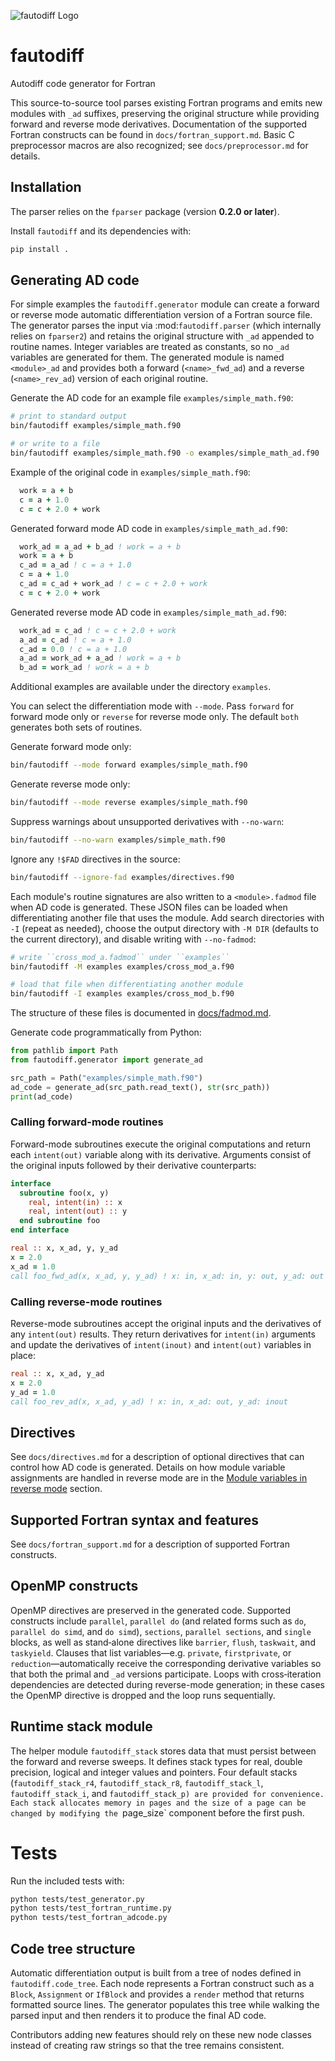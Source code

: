 ![fautodiff Logo](docs/logo.svg)

# fautodiff
Autodiff code generator for Fortran

This source-to-source tool parses existing Fortran programs and emits new modules
with ``_ad`` suffixes, preserving the original structure while providing forward
and reverse mode derivatives. Documentation of the supported Fortran constructs
can be found in ``docs/fortran_support.md``.
Basic C preprocessor macros are also recognized; see ``docs/preprocessor.md`` for
details.

## Installation

The parser relies on the `fparser` package (version **0.2.0 or later**).

Install `fautodiff` and its dependencies with:

```bash
pip install .
```

## Generating AD code

For simple examples the ``fautodiff.generator`` module can create a forward or reverse mode automatic differentiation version of a Fortran source file.
The generator parses the input via :mod:`fautodiff.parser` (which internally relies on ``fparser2``) and retains the original structure with ``_ad`` appended to
routine names.
Integer variables are treated as constants, so no ``_ad`` variables are generated for them.
The generated module is named ``<module>_ad`` and provides both a forward (``<name>_fwd_ad``) and a reverse (``<name>_rev_ad``) version of each original routine.

Generate the AD code for an example file ``examples/simple_math.f90``:
```bash
# print to standard output
bin/fautodiff examples/simple_math.f90

# or write to a file
bin/fautodiff examples/simple_math.f90 -o examples/simple_math_ad.f90
```

Example of the original code in ``examples/simple_math.f90``:
```fortran
  work = a + b
  c = a + 1.0
  c = c + 2.0 + work
```

Generated forward mode AD code in ``examples/simple_math_ad.f90``:
```fortran
  work_ad = a_ad + b_ad ! work = a + b
  work = a + b
  c_ad = a_ad ! c = a + 1.0
  c = a + 1.0
  c_ad = c_ad + work_ad ! c = c + 2.0 + work
  c = c + 2.0 + work
```

Generated reverse mode AD code in ``examples/simple_math_ad.f90``:
```fortran
  work_ad = c_ad ! c = c + 2.0 + work
  a_ad = c_ad ! c = a + 1.0
  c_ad = 0.0 ! c = a + 1.0
  a_ad = work_ad + a_ad ! work = a + b
  b_ad = work_ad ! work = a + b
```

Additional examples are available under the directory ``examples``.

You can select the differentiation mode with ``--mode``.
Pass ``forward`` for forward mode only or ``reverse`` for reverse mode only.
The default ``both`` generates both sets of routines.

Generate forward mode only:
```bash
bin/fautodiff --mode forward examples/simple_math.f90
```

Generate reverse mode only:
```bash
bin/fautodiff --mode reverse examples/simple_math.f90
```

Suppress warnings about unsupported derivatives with ``--no-warn``:
```bash
bin/fautodiff --no-warn examples/simple_math.f90
```

Ignore any ``!$FAD`` directives in the source:
```bash
bin/fautodiff --ignore-fad examples/directives.f90
```

Each module's routine signatures are also written to a `<module>.fadmod` file when AD code is generated.
These JSON files can be loaded when differentiating another file that uses the module.
Add search directories with ``-I`` (repeat as needed), choose the output directory with ``-M DIR`` (defaults to the current directory), and disable writing with ``--no-fadmod``:
```bash
# write ``cross_mod_a.fadmod`` under ``examples``
bin/fautodiff -M examples examples/cross_mod_a.f90

# load that file when differentiating another module
bin/fautodiff -I examples examples/cross_mod_b.f90
```

The structure of these files is documented in [docs/fadmod.md](docs/fadmod.md).

Generate code programmatically from Python:
```python
from pathlib import Path
from fautodiff.generator import generate_ad

src_path = Path("examples/simple_math.f90")
ad_code = generate_ad(src_path.read_text(), str(src_path))
print(ad_code)
```

### Calling forward-mode routines

Forward-mode subroutines execute the original computations and return each ``intent(out)`` variable along with its derivative.
Arguments consist of the original inputs followed by their derivative counterparts:
```fortran
interface
  subroutine foo(x, y)
    real, intent(in) :: x
    real, intent(out) :: y
  end subroutine foo
end interface

real :: x, x_ad, y, y_ad
x = 2.0
x_ad = 1.0
call foo_fwd_ad(x, x_ad, y, y_ad) ! x: in, x_ad: in, y: out, y_ad: out
```

### Calling reverse-mode routines

Reverse-mode subroutines accept the original inputs and the derivatives of any
``intent(out)`` results. They return derivatives for ``intent(in)`` arguments and
update the derivatives of ``intent(inout)`` and ``intent(out)`` variables in
place:
```fortran
real :: x, x_ad, y_ad
x = 2.0
y_ad = 1.0
call foo_rev_ad(x, x_ad, y_ad) ! x: in, x_ad: out, y_ad: inout
```

## Directives

See ``docs/directives.md`` for a description of optional directives that can control how AD code is generated.
Details on how module variable assignments are handled in reverse mode are in the [Module variables in reverse mode](docs/fortran_support.md#module-variables-in-reverse-mode) section.

## Supported Fortran syntax and features

See ``docs/fortran_support.md`` for a description of supported Fortran constructs.

## OpenMP constructs

OpenMP directives are preserved in the generated code.  Supported constructs
include `parallel`, `parallel do` (and related forms such as `do`,
`parallel do simd`, and `do simd`), `sections`, `parallel sections`, and
`single` blocks, as well as stand‑alone directives like `barrier`, `flush`,
`taskwait`, and `taskyield`.  Clauses that list variables—e.g. `private`,
`firstprivate`, or `reduction`—automatically receive the corresponding
derivative variables so that both the primal and `_ad` versions participate.
Loops with cross‑iteration dependencies are detected during reverse-mode
generation; in these cases the OpenMP directive is dropped and the loop runs
sequentially.

## Runtime stack module

The helper module `fautodiff_stack` stores data that must persist between the forward and reverse sweeps.
It defines stack types for real, double precision, logical and integer values and pointers.
Four default stacks (`fautodiff_stack_r4`, `fautodiff_stack_r8`, `fautodiff_stack_l`, `fautodiff_stack_i`, and `fautodiff_stack_p) are provided for convenience.
Each stack allocates memory in pages and the size of a page can be changed by modifying the `page_size` component before the first push.

# Tests

Run the included tests with:

```bash
python tests/test_generator.py
python tests/test_fortran_runtime.py
python tests/test_fortran_adcode.py
```

## Code tree structure

Automatic differentiation output is built from a tree of nodes defined in ``fautodiff.code_tree``.
Each node represents a Fortran construct such as a ``Block``, ``Assignment`` or ``IfBlock`` and provides a ``render`` method that returns formatted source lines.
The generator populates this tree while walking the parsed input and then renders it to produce the final AD code.

Contributors adding new features should rely on these new node classes instead of creating raw strings so that the tree remains consistent.
